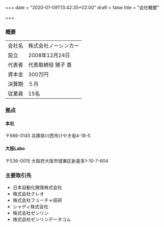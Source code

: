 +++
date = "2020-01-09T13:42:35+02:00"
draft = false
title = "会社概要"

+++

### 概要

|        |                      |
|:-------|:---------------------|
| 会社名 | 株式会社ノーシンカー |
| 設立   | 2008年12月24日       |
| 代表者 | 代表取締役 猪子 香   |
| 資本金 | 300万円              |
| 決算期 | ５月                 |
| 従業員 | 15名                 |

### 拠点

#### 本社

〒666-0145 兵庫県川西市けやき坂4-18-5

#### 大阪Labo

〒536-0015 大阪府大阪市城東区新喜多1-10-7-604


### 主要取引先

* 日本自動化開発株式会社
* 株式会社クレオ
* 株式会社フューチャ技研
* シャディ株式会社
* 株式会社ゼンリン
* 株式会社ゼンリンデータコム
